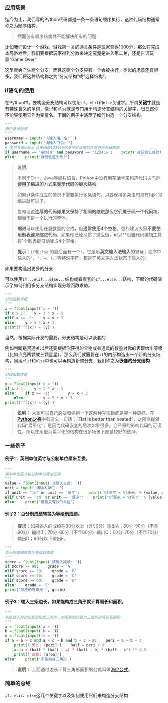 ### 应用场景

迄今为止，我们写的Python代码都是一条一条语句顺序执行，这种代码结构通常称之为顺序结构。

> 然而仅有顺序结构并不能解决所有的问题

比如我们设计一个游戏，游戏第一关的通关条件是玩家获得1000分，那么在完成本局游戏后，我们要根据玩家得到分数来决定究竟是进入第二关，还是告诉玩家“Game Over”

这里就会产生两个分支，而且这两个分支只有一个会被执行。类似的场景还有很多，我们将这种结构称之为“分支结构”或“选择结构”。

### if语句的使用

在Python中，要构造分支结构可以使用`if`、`elif`和`else`关键字。所谓**关键字**就是有特殊含义的单词，像`if`和`else`就是专门用于构造分支结构的关键字，很显然你不能够使用它作为变量名。下面的例子中演示了如何构造一个分支结构。

```python
"""
用户身份验证
"""
username = input('请输入用户名: ')
password = input('请输入口令: ')
# 用户名是admin且密码是123456则身份验证成功否则身份验证失败
if username == 'admin' and password == '123456':    print('身份验证成功!')
else:    print('身份验证失败!')
```

> 说明:
> 
> 不同于C++、Java等编程语言，Python中没有用花括号来构造代码块而是**使用了缩进的方式来表示代码的层次结构**
> 
> 如果`if`条件成立的情况下需要执行多条语句，只要保持多条语句具有相同的缩进就可以了。
> 
> 换句话说**连续的代码如果又保持了相同的缩进那么它们属于同一个代码块**，相当于是一个执行的整体。
> 
> **缩进**可以使用任意数量的空格，但**通常使用4个空格**，强烈建议大家**不要使用制表键来缩进代码**，如果你已经习惯了这么做，可以**设置代码编辑工具将1个制表键自动变成4个空格。

> **提示**：`if`和`else` 的最后面有一个`:`，它是用**英文输入法输入**的冒号；程序中输入的`'`、`"`、`=`、`(`、`)`等特殊字符，都是在英文输入法状态下输入的。

如果要构造出更多的分支

可以使用`if...elif...else...`结构或者嵌套的`if...else...`结构，下面的代码演示了如何利用多分支结构实现分段函数求值。

```python
"""
分段函数求值
"""
x = float(input('x = '))
if x > 1:    y = 3 * x - 5
elif x >= -1:    y = x + 2
else:    y = 5 * x + 3
print(f'f({x}) = {y}')
```

当然，根据实际开发的需要，分支结构是可以嵌套的

例如判断是否通关以后还要根据你获得的宝物或者道具的数量对你的表现给出等级（比如点亮两颗或三颗星星），那么我们就需要在`if`的内部构造出一个新的分支结构，同理`elif`和`else`中也可以再构造新的分支，我们称之为**嵌套的分支结构**

```python
"""
分段函数求值
"""
x = float(input('x = '))
if x > 1:    y = 3 * x - 5
else:    if x >= -1:        y = x + 2
    else:        y = 5 * x + 3
print(f'f({x}) = {y}')
```

> **说明：** 大家可以自己感受和评判一下这两种写法到底是哪一种更好。在[**Python之禅**](https://zhuanlan.zhihu.com/p/111843067)中有这么一句话：“**Flat is better than nested**”，之所以提倡代码“扁平化”，是因为代码嵌套的层次如果很多，会严重的影响代码的可读性，所以使用更为扁平化的结构在很多场景下都是较好的选择。

### 一些例子

#### 例子1：英制单位英寸与公制单位厘米互换。

```python
"""
英制单位英寸和公制单位厘米互换
"""
value = float(input('请输入长度: '))
unit = input('请输入单位: ')
if unit == 'in' or unit == '英寸':    print('%f英寸 = %f厘米' % (value, value * 2.54))
elif unit == 'cm' or unit == '厘米':    print('%f厘米 = %f英寸' % (value, value / 2.54))
else:    print('请输入有效的单位')
```

#### 例子2：百分制成绩转换为等级制成绩。

> **要求**：如果输入的成绩在90分以上（含90分）输出A；80分-90分（不含90分）输出B；70分-80分（不含80分）输出C；60分-70分（不含70分）输出D；60分以下输出E。

```python
"""
百分制成绩转换为等级制成绩
"""
score = float(input('请输入成绩: '))
if score >= 90:    grade = 'A'
elif score >= 80:    grade = 'B'
elif score >= 70:    grade = 'C'
elif score >= 60:    grade = 'D'
else:    grade = 'E'
print('对应的等级是:', grade)
```

#### 例子3：输入三条边长，如果能构成三角形就计算周长和面积。

```python
"""
判断输入的边长能否构成三角形，如果能则计算出三角形的周长和面积
"""
a = float(input('a = '))
b = float(input('b = '))
c = float(input('c = '))
if a + b > c and a + c > b and b + c > a:    peri = a + b + c
    print(f'周长: {peri}')    half = peri / 2
    area = (half * (half - a) * (half - b) * (half - c)) ** 0.5
    print(f'面积: {area}')
else:    print('不能构成三角形')
```

> **说明：** 上面通过边长计算三角形面积的公式叫做[海伦公式](https://zh.wikipedia.org/zh-hans/%E6%B5%B7%E4%BC%A6%E5%85%AC%E5%BC%8F)。

### 简单的总结

`if`、`elif`、`else`这几个关键字以及如何使用它们来构造分支结构